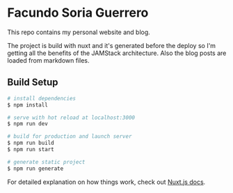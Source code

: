 # Facundo Soria Guerrero

This repo contains my personal website and blog.

The project is build with nuxt and it's generated before the deploy so I'm getting all the benefits of the JAMStack architecture. Also the blog posts are loaded from markdown files.

## Build Setup

```bash
# install dependencies
$ npm install

# serve with hot reload at localhost:3000
$ npm run dev

# build for production and launch server
$ npm run build
$ npm run start

# generate static project
$ npm run generate
```

For detailed explanation on how things work, check out [Nuxt.js docs](https://nuxtjs.org).
